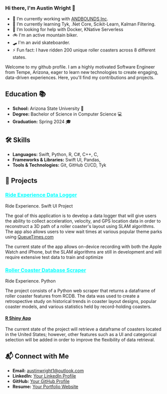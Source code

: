 <!-- Header -->
### Hi there, I'm Austin Wright 👋
- 🔭 I’m currently working with [ANDBOUNDS Inc](https://andbounds.com).
- 🌱 I’m currently learning Tyk, .Net Core, Scikit-Learn, Kalman Filtering.
- 🤔 I’m looking for help with Docker, KNative Serverless
- 🚲 I'm an active mountain biker.
- 🛹 I'm an avid skateboarder.
- ⚡ Fun fact: I have ridden 200 unique roller coasters across 8 different states. 

Welcome to my github profile. I am a highly motivated Software Engineer from Tempe, Arizona, eager to learn new technologies to create engaging, data-driven experiences. Here, you'll find my contributions and projects. 

<!---Education--->
## Education 📚
- **School:** Arizona State University 🔱
- **Degree:** Bachelor of Science in Computer Science 💻
- **Graduation:** Spring 2024 🎓

<!---Skills--->
## 🛠️ Skills
- **Languages:** Swift, Python, R, C#, C++, C, 
- **Frameworks & Libraries:** Swift UI, Pandas, 
- **Tools & Technologies:** Git, GitHub CI/CD, Tyk

<!---Projects--->
## 🚀 Projects
### <a href="https://github.com/airtimeEnthusiast/Ride_Experience" style="color: aqua;">Ride Experience Data Logger</a>
Ride Experience. Swift UI Project

The goal of this application is to develop a data logger that will give users the ability to collect acceleration, velocity, and GPS location data in order to reconstruct a 3D path of a roller coaster's layout using SLAM algorithms. The app also allows users to view wait times at various popular theme parks using [QueueTimes.com](https://queue-times.com/pages/api) 

The current state of the app allows on-device recording with both the Apple Watch and iPhone, but the SLAM algorithms are still in development and will require extensive test data to train and optimize

### <a href="https://github.com/airtimeEnthusiast/RCDBScraper" style="color: aqua;">Roller Coaster Database Scraper</a>
Ride Experience. Python 

The project consists of a Python web scraper that returns a dataframe of roller coaster features from RCDB. The data was used to create a retrospective study on historical trends in coaster layout designs, popular coaster models, and various statistics held by record-holding coasters. 
#### [R Shiny App](https://wrightapps.shinyapps.io/TidyverseStudy)

The current state of the project will retrieve a dataframe of coasters located in the United States; however, other features such as a UI and categorical selection will be added in order to improve the flexibility of data retrieval. 

<!-- Connect with Me Section -->
## 📬 Connect with Me
- **Email:** [austinwright1@outlook.com](mailto:austinwright1@outlook.com?subject=%20Hi%20there%20Austin)
- **LinkedIn:** [Your LinkedIn Profile](https://www.linkedin.com/in/austin-wright/)
- **GitHub:** [Your GitHub Profile](https://github.com/airtimeEnthusiast)
- **Resume:** [Your Portfolio Website](https://ransomnumber6.github.io/trevor_ransom/resume.html)


<!--
**airtimeEnthusiast/airtimeEnthusiast** is a ✨ _special_ ✨ repository because its `README.md` (this file) appears on your GitHub profile.

Here are some ideas to get you started:

- 🔭 I’m currently working on ...
- 🌱 I’m currently learning ...
- 👯 I’m looking to collaborate on ...
- 🤔 I’m looking for help with ...
- 💬 Ask me about ...
- 📫 How to reach me: ...
- 😄 Pronouns: ...
- ⚡ Fun fact: ...
-->
